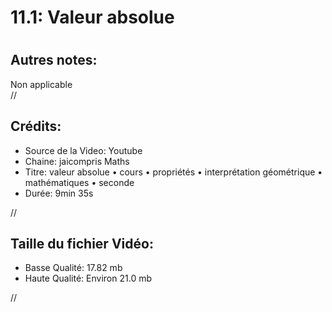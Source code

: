 
11.1: Valeur absolue
====================

# 

## Autres notes:


Non applicable  
//
## **Crédits:**

- Source de la Video: Youtube
- Chaine: jaicompris Maths
- Titre: valeur absolue • cours • propriétés • interprétation géométrique • mathématiques • seconde
- Durée: 9min 35s
  
//
## Taille du fichier Vidéo:

- Basse Qualité: 17.82 mb
- Haute Qualité: Environ 21.0 mb
  
//